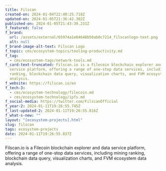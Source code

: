 ```yaml
---
title: Filscan
created-on: 2024-01-04T22:40:25.718Z
updated-on: 2024-01-05T21:36:42.302Z
published-on: 2024-01-05T21:43:39.231Z
f_featured: false
f_brand:
  url: /assets/external/65974a1e84648b50ab0c7214_filscanlogo-text.png
  alt: null
f_brand-image-alt-text: Filscan Logo
f_topic: cms/ecosystem-topics/tooling-productivity.md
f_tag:
  - cms/ecosystem-tags/network-tools.md
f_card-text-truncated: Filscan.io is a Filecoin blockchain explorer and data
  service platform, offering a range of one-stop data services, including mining
  ranking, blockchain data query, visualization charts, and FVM ecosystem data
  analysis.
f_website: https://filscan.io/en
f_tech-3:
  - cms/ecosystem-technology/filecoin.md
  - cms/ecosystem-technology/ipfs.md
f_social-media: https://twitter.com/FilscanOfficial
f_year-2: 2024-01-11T19:26:55.745Z
f_last-updated-2: 2024-01-11T19:26:55.816Z
f_what-s-new: ""
layout: "[ecosystem-projects].html"
slug: filscan
tags: ecosystem-projects
date: 2024-01-11T19:26:55.837Z
---
```

Filscan.io is a Filecoin blockchain explorer and data service platform, offering a range of one-stop data services, including mining ranking, blockchain data query, visualization charts, and FVM ecosystem data analysis.